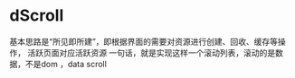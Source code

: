 # dScroll
基本思路是“所见即所建”，即根据界面的需要对资源进行创建、回收、缓存等操作，
活跃页面对应活跃资源
一句话，就是实现这样一个滚动列表，滚动的是数据，不是dom ，data scroll
